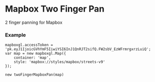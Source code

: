 # Mapbox Two Finger Pan
2 finger panning for Mapbox

### Example

```
mapboxgl.accessToken = 'pk.eyJ1IjoicGVhYmF5IiwiYSI6InJ1QnRJT2sifQ.FW2sbV_EzWFrmrgxrzLuiQ';
var map = new mapboxgl.Map({
    container: 'map',
    style: 'mapbox://styles/mapbox/streets-v9'
});

new twoFingerMapboxPan(map)
```
